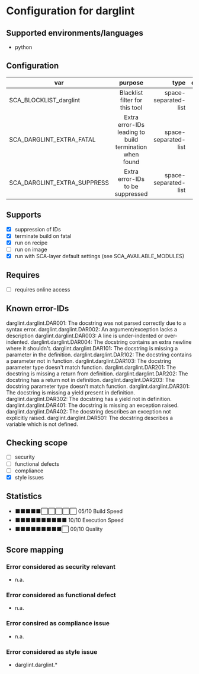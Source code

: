 # Configuration for darglint

## Supported environments/languages

* python

## Configuration

| var | purpose | type | default |
| ------------- |:-------------:| -----:| -----:
| SCA_BLOCKLIST_darglint | Blacklist filter for this tool | space-separated-list | ""
| SCA_DARGLINT_EXTRA_FATAL | Extra error-IDs leading to build termination when found | space-separated-list | ""
| SCA_DARGLINT_EXTRA_SUPPRESS | Extra error-IDs to be suppressed | space-separated-list | ""

## Supports

* [x] suppression of IDs
* [x] terminate build on fatal
* [x] run on recipe
* [ ] run on image
* [x] run with SCA-layer default settings (see SCA_AVAILABLE_MODULES)

## Requires

* [ ] requires online access

## Known error-IDs

darglint.darglint.DAR001: The docstring was not parsed correctly due to a syntax error.
darglint.darglint.DAR002: An argument/exception lacks a description
darglint.darglint.DAR003: A line is under-indented or over-indented.
darglint.darglint.DAR004: The docstring contains an extra newline where it shouldn't.
darglint.darglint.DAR101: The docstring is missing a parameter in the definition.
darglint.darglint.DAR102: The docstring contains a parameter not in function.
darglint.darglint.DAR103: The docstring parameter type doesn't match function.
darglint.darglint.DAR201: The docstring is missing a return from definition.
darglint.darglint.DAR202: The docstring has a return not in definition.
darglint.darglint.DAR203: The docstring parameter type doesn't match function.
darglint.darglint.DAR301: The docstring is missing a yield present in definition.
darglint.darglint.DAR302: The docstring has a yield not in definition.
darglint.darglint.DAR401: The docstring is missing an exception raised.
darglint.darglint.DAR402: The docstring describes an exception not explicitly raised.
darglint.darglint.DAR501: The docstring describes a variable which is not defined.

## Checking scope

* [ ] security
* [ ] functional defects
* [ ] compliance
* [x] style issues

## Statistics

* ⬛⬛⬛⬛⬛⬜⬜⬜⬜⬜ 05/10 Build Speed
* ⬛⬛⬛⬛⬛⬛⬛⬛⬛⬛ 10/10 Execution Speed
* ⬛⬛⬛⬛⬛⬛⬛⬛⬛⬜ 09/10 Quality

## Score mapping

### Error considered as security relevant

* n.a.

### Error considered as functional defect

* n.a.

### Error consired as compliance issue

* n.a.

### Error considered as style issue

* darglint.darglint.*
